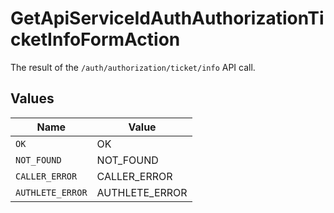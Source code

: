 # GetApiServiceIdAuthAuthorizationTicketInfoFormAction

The result of the `/auth/authorization/ticket/info` API call.


## Values

| Name             | Value            |
| ---------------- | ---------------- |
| `OK`             | OK               |
| `NOT_FOUND`      | NOT_FOUND        |
| `CALLER_ERROR`   | CALLER_ERROR     |
| `AUTHLETE_ERROR` | AUTHLETE_ERROR   |